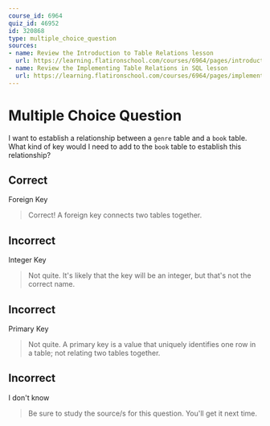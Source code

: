 ```yaml
---
course_id: 6964
quiz_id: 46952
id: 320868
type: multiple_choice_question
sources:
- name: Review the Introduction to Table Relations lesson
  url: https://learning.flatironschool.com/courses/6964/pages/introduction-to-table-relations?module_item_id=565744
- name: Review the Implementing Table Relations in SQL lesson
  url: https://learning.flatironschool.com/courses/6964/pages/implementing-table-relations-in-sql?module_item_id=565746
---
```


# Multiple Choice Question

I want to establish a relationship between a `genre` table and a `book` table.
What kind of key would I need to add to the `book` table to establish this
relationship?

## Correct

Foreign Key

> Correct! A foreign key connects two tables together.

## Incorrect

Integer Key

> Not quite. It's likely that the key will be an integer, but that's not the
> correct name.

## Incorrect

Primary Key

> Not quite. A primary key is a value that uniquely identifies one row in a
> table; not relating two tables together.

## Incorrect

I don't know

> Be sure to study the source/s for this question. You'll get it next time.
